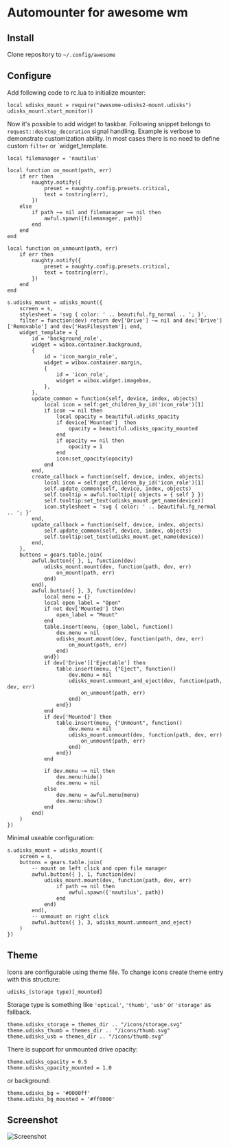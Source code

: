 # Automounter for awesome wm

## Install

Clone repository to `~/.config/awesome`

## Configure

Add following code to rc.lua to initialize mounter:

    local udisks_mount = require("awesome-udisks2-mount.udisks")
    udisks_mount.start_monitor()

Now it's possible to add widget to taskbar. Following snippet belongs to
`request::desktop_decoration` signal handling. Example is verbose to demonstrate
customization ability. In most cases there is no need to define custom `filter` or
`widget_template.

    local filemanager = 'nautilus'

    local function on_mount(path, err)
        if err then
            naughty.notify({
                preset = naughty.config.presets.critical,
                text = tostring(err),
            })
        else
            if path ~= nil and filemanager ~= nil then
                awful.spawn({filemanager, path})
            end
        end
    end

    local function on_unmount(path, err)
        if err then
            naughty.notify({
                preset = naughty.config.presets.critical,
                text = tostring(err),
            })
        end
    end

    s.udisks_mount = udisks_mount({
        screen = s,
        stylesheet = 'svg { color: ' .. beautiful.fg_normal .. '; }',
        filter = function(dev) return dev['Drive'] ~= nil and dev['Drive']['Removable'] and dev['HasFilesystem']; end,
        widget_template = {
            id = 'background_role',
            widget = wibox.container.background,
            {
                id = 'icon_margin_role',
                widget = wibox.container.margin,
                {
                    id = 'icon_role',
                    widget = wibox.widget.imagebox,
                },
            },
            update_common = function(self, device, index, objects)
                local icon = self:get_children_by_id('icon_role')[1]
                if icon ~= nil then
                    local opacity = beautiful.udisks_opacity
                    if device['Mounted']  then
                        opacity = beautiful.udisks_opacity_mounted
                    end
                    if opacity == nil then
                        opacity = 1
                    end
                    icon:set_opacity(opacity)
                end
            end,
            create_callback = function(self, device, index, objects)
                local icon = self:get_children_by_id('icon_role')[1]
                self.update_common(self, device, index, objects)
                self.tooltip = awful.tooltip({ objects = { self } })
                self.tooltip:set_text(udisks_mount.get_name(device))
                icon.stylesheet = 'svg { color: ' .. beautiful.fg_normal .. '; }'
            end,
            update_callback = function(self, device, index, objects)
                self.update_common(self, device, index, objects)
                self.tooltip:set_text(udisks_mount.get_name(device))
            end,
        },
        buttons = gears.table.join(
            awful.button({ }, 1, function(dev)
                udisks_mount.mount(dev, function(path, dev, err)
                    on_mount(path, err)
                end)
            end),
            awful.button({ }, 3, function(dev)
                local menu = {}
                local open_label = "Open"
                if not dev['Mounted'] then
                    open_label = "Mount"
                end
                table.insert(menu, {open_label, function()
                    dev.menu = nil
                    udisks_mount.mount(dev, function(path, dev, err)
                        on_mount(path, err)
                    end)
                end})
                if dev['Drive']['Ejectable'] then
                    table.insert(menu, {"Eject", function()
                        dev.menu = nil
                        udisks_mount.unmount_and_eject(dev, function(path, dev, err)
                            on_unmount(path, err)
                        end)
                    end})
                end
                if dev['Mounted'] then
                    table.insert(menu, {"Unmount", function()
                        dev.menu = nil
                        udisks_mount.unmount(dev, function(path, dev, err)
                            on_unmount(path, err)
                        end)
                    end})
                end

                if dev.menu ~= nil then
                    dev.menu:hide()
                    dev.menu = nil
                else
                    dev.menu = awful.menu(menu)
                    dev.menu:show()
                end
            end)
        )
    })

Minimal useable configuration:

    s.udisks_mount = udisks_mount({
        screen = s,
        buttons = gears.table.join(
            -- mount on left click and open file manager
            awful.button({ }, 1, function(dev)
                udisks_mount.mount(dev, function(path, dev, err)
                    if path ~= nil then
                        awful.spawn({'nautilus', path})
                    end
                end)
            end),
            -- unmount on right click
            awful.button({ }, 3, udisks_mount.unmount_and_eject)
        )
    })

## Theme

Icons are configurable using theme file. To change icons create theme entry with
this structure:

    udisks_(storage type)[_mounted]

Storage type is something like `'optical'`, `'thumb'`, `'usb'` or `'storage'` as
fallback.

    theme.udisks_storage = themes_dir .. "/icons/storage.svg"
    theme.udisks_thumb = themes_dir .. "/icons/thumb.svg"
    theme.udisks_usb = themes_dir .. "/icons/thumb.svg"

There is support for unmounted drive opacity:

    theme.udisks_opacity = 0.5
    theme.udisks_opacity_mounted = 1.0

or background:

    theme.udisks_bg = '#0000ff'
    theme.udisks_bg_mounted = '#ff0000'

## Screenshot

![Screenshot](https://raw.github.com/wiki/mireq/awesome-udisks2-mount/automount.gif?v=2023-04-01)
